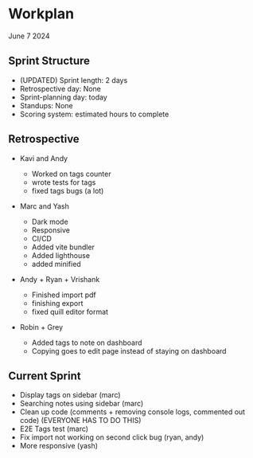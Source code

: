 # Workplan

June 7 2024

## Sprint Structure

- (UPDATED) Sprint length: 2 days
- Retrospective day: None
- Sprint-planning day: today
- Standups: None
- Scoring system: estimated hours to complete

## Retrospective

- Kavi and Andy

  - Worked on tags counter
  - wrote tests for tags
  - fixed tags bugs (a lot)
 
- Marc and Yash

  - Dark mode
  - Responsive
  - CI/CD
  - Added vite bundler
  - Added lighthouse
  - added minified

- Andy + Ryan + Vrishank

  - Finished import pdf
  - finishing export
  - fixed quill editor format

- Robin + Grey

  - Added tags to note on dashboard
  - Copying goes to edit page instead of staying on dashboard

## Current Sprint

  - Display tags on sidebar (marc)
  - Searching notes using sidebar (marc)
  - Clean up code (comments + removing console logs, commented out code) (EVERYONE HAS TO DO THIS)
  - E2E Tags test (marc)
  - Fix import not working on second click bug (ryan, andy)
  - More responsive (yash)
